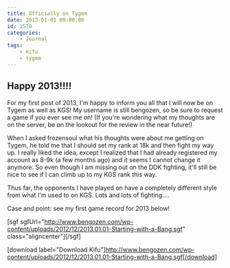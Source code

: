 ```yaml
---
title: Officially on Tygem
date: 2013-01-01 09:00:08
id: 1570
categories:
  	- Journal
tags:
	- kifu
	- tygem
---
```


## Happy 2013!!!!

For my first post of 2013, I'm happy to inform you all that I will now be on Tygem as well as KGS! My username is still bengozen, so be sure to request a game if you ever see me on! (If you're wondering what my thoughts are on the server, be on the lookout for the review in the near future!)

When I asked frozensoul what his thoughts were about me getting on Tygem, he told me that I should set my rank at 18k and then fight my way up. I really liked the idea, except I realized that I had already registered my account as 8-9k (a few months ago) and it seems I cannot change it anymore. So even though I am missing out on the DDK fighting, it'll still be nice to see if I can climb up to my KGS rank this way.

Thus far, the opponents I have played on have a completely different style from what I'm used to on KGS. Lots and lots of fighting....

Case and point: see my first game record for 2013 below!

[sgf sgfUrl="http://www.bengozen.com/wp-content/uploads/2012/12/2013.01.01-Starting-with-a-Bang.sgf" class="aligncenter"][/sgf]

[download label="Download Kifu"]http://www.bengozen.com/wp-content/uploads/2012/12/2013.01.01-Starting-with-a-Bang.sgf[/download]